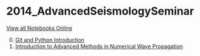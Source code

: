 2014_AdvancedSeismologySeminar
==============================

[View all Notebooks Online](http://nbviewer.ipython.org/github/krischer/2014_AdvancedSeismologySeminar/tree/master/)

0. [Git and Python Introduction](http://nbviewer.ipython.org/github/krischer/2014_AdvancedSeismologySeminar/blob/master/00_git_and_python_intro/git_and_python_intro.ipynb)
1. [Introduction to Advanced Methods in Numerical Wave Propagation](https://github.com/krischer/2014_AdvancedSeismologySeminar/raw/master/01_intro_numerical_methods_vandriel.pdf)
